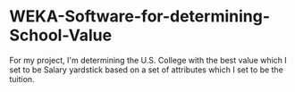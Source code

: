 # WEKA-Software-for-determining-School-Value
For my project, I'm determining the U.S. College with the best value which I set to be Salary yardstick  based on a set of attributes which I set to be the tuition. 
